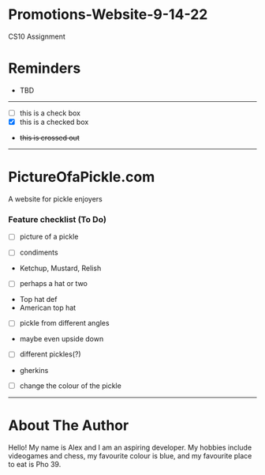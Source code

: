 # Promotions-Website-9-14-22
CS10 Assignment

# Reminders
- TBD

---

- [ ] this is a check box
- [x] this is a checked box
- <del> this is crossed out </del>

---

# PictureOfaPickle.com
A website for pickle enjoyers

### Feature checklist (To Do)
- [ ] picture of a pickle

- [ ] condiments
 - Ketchup, Mustard, Relish

- [ ] perhaps a hat or two
 - Top hat def
 - American top hat

- [ ] pickle from different angles
 - maybe even upside down

- [ ] different pickles(?)
 - gherkins

- [ ] change the colour of the pickle

---

# About The Author
Hello! My name is Alex and I am an aspiring developer. My hobbies include videogames and chess, my favourite colour is blue, and my favourite place to eat is Pho 39.